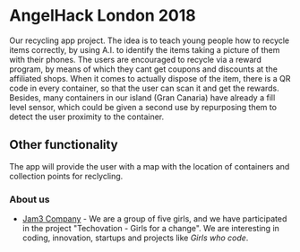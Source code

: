 # AngelHack London 2018

Our recycling app project. The idea is to teach young people how to recycle items correctly, by using A.I. to identify the items taking a picture of them with their phones. The users are encouraged to recycle via a reward program, by means of which they cant get coupons and discounts at the affiliated shops. 
When it comes to actually dispose of the item, there is a QR code in every container, so that the user can scan it and get the rewards. 
Besides, many containers in our island (Gran Canaria) have already a fill level sensor, which could be given a second use by repurposing them to detect the user proximity to the container.

## Other functionality

The app will provide the user with a map with the location of containers and collection points for reclycling.

### About us

* [Jam3 Company](http://www.jam3.company) - We are a group of five girls, and we have participated in the project "Techovation - Girls for a change". We are interesting in coding, innovation, startups and projects like *Girls who code*. 
